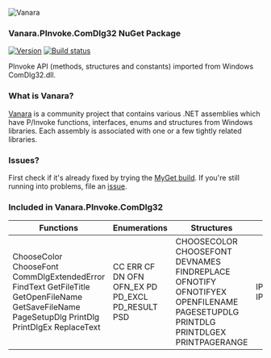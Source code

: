 ﻿![Vanara](https://raw.githubusercontent.com/dahall/Vanara/master/docs/icons/VanaraHeading.png)
### **Vanara.PInvoke.ComDlg32 NuGet Package**
[![Version](https://img.shields.io/nuget/v/Vanara.PInvoke.ComDlg32?label=NuGet&style=flat-square)](https://github.com/dahall/Vanara/releases)
[![Build status](https://github.com/dahall/Vanara/actions/workflows/cibuild.yml/badge.svg?branch=master)](https://github.com/dahall/Vanara/actions/workflows/cibuild.yml)

PInvoke API (methods, structures and constants) imported from Windows ComDlg32.dll.

### **What is Vanara?**

[Vanara](https://github.com/dahall/Vanara) is a community project that contains various .NET assemblies which have P/Invoke functions, interfaces, enums and structures from Windows libraries. Each assembly is associated with one or a few tightly related libraries.

### **Issues?**

First check if it's already fixed by trying the [MyGet build](https://www.myget.org/feed/Packages/vanara).
If you're still running into problems, file an [issue](https://github.com/dahall/Vanara/issues).

### **Included in Vanara.PInvoke.ComDlg32**

Functions | Enumerations | Structures | Interfaces
--- | --- | --- | ---
ChooseColor ChooseFont CommDlgExtendedError FindText GetFileTitle GetOpenFileName GetSaveFileName PageSetupDlg PrintDlg PrintDlgEx ReplaceText  | CC ERR CF DN OFN OFN_EX PD PD_EXCL PD_RESULT PSD   | CHOOSECOLOR CHOOSEFONT DEVNAMES FINDREPLACE OFNOTIFY OFNOTIFYEX OPENFILENAME PAGESETUPDLG PRINTDLG PRINTDLGEX PRINTPAGERANGE  | IPrintDialogCallback IPrintDialogServices          
